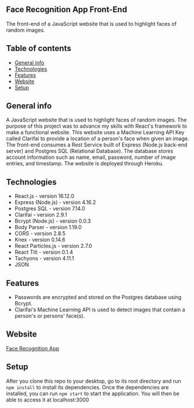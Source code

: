 ## Face Recognition App Front-End
The front-end of a JavaScript website that is used to highlight faces of random images.   

## Table of contents
* [General info](#general-info)
* [Technologies](#technologies)
* [Features](#Features)
* [Website](#Website)
* [Setup](#setup)

## General info
A JavaScript website that is used to highlight faces of random images. The purpose of this project was to advance my skills with React's framework to make a functional website. This website uses a Machine Learning API Key called Clarifai to provide a location of a person's face when given an image. The front-end consumes a Rest Service built of Express (Node.js back-end server) and Postgres SQL (Relational Database). The database stores account information such as name, email, password, number of image entries, and timestamp. The website is deployed through Heroku.

## Technologies
* React.js - version 16.12.0
* Express (Node.js) - version 4.16.2
* Postgres SQL - version 7.14.0
* Clarifai - version 2.9.1
* Bcrypt (Node.js) - version 0.0.3
* Body Parser - version 1.19.0
* CORS - version 2.8.5
* Knex - version 0.14.6
* React Particles.js - version 2.7.0
* React Tilt - version 0.1.4
* Tachyons - version 4.11.1
* JSON

## Features
* Passwords are encrypted and stored on the Postgres database using Bcrypt.
* Clarifai's Machine Learning API is used to detect images that contain a person's or persons' face(s).

## Website
[Face Recognition App](https://face-recognition-program.herokuapp.com/)

## Setup
After you clone this repo to your desktop, go to its root directory and run `npm install` to install its dependencies.
Once the dependencies are installed, you can run  `npm start` to start the application. You will then be able to access it at localhost:3000
